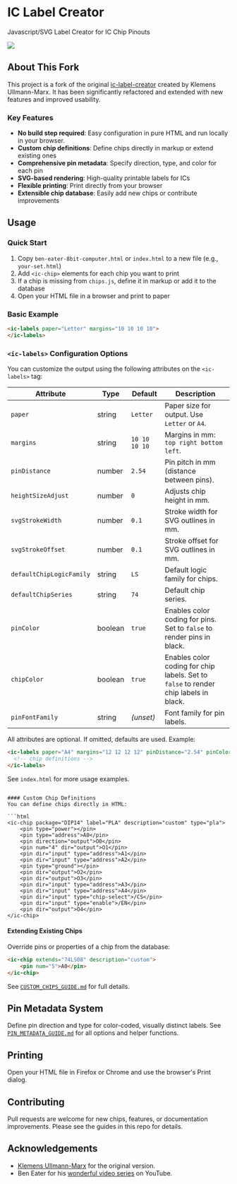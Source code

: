 # IC Label Creator
Javascript/SVG Label Creator for IC Chip Pinouts

<img src="assets/readme-example-labels.png" />

## About This Fork

This project is a fork of the original [ic-label-creator](https://github.com/klemens-u/ic-label-creator) created by Klemens Ullmann-Marx. It has been significantly refactored and extended with new features and improved usability. 

### Key Features
- **No build step required**: Easy configuration in pure HTML and run locally in your browser.
- **Custom chip definitions**: Define chips directly in markup or extend existing ones
- **Comprehensive pin metadata**: Specify direction, type, and color for each pin
- **SVG-based rendering**: High-quality printable labels for ICs
- **Flexible printing**: Print directly from your browser 
- **Extensible chip database**: Easily add new chips or contribute improvements

## Usage

### Quick Start
1. Copy `ben-eater-8bit-computer.html` or `index.html` to a new file (e.g., `your-set.html`)
2. Add `<ic-chip>` elements for each chip you want to print
3. If a chip is missing from `chips.js`, define it in markup or add it to the database
4. Open your HTML file in a browser and print to paper


### Basic Example

```html
<ic-labels paper="Letter" margins="10 10 10 10">
</ic-labels>
```

### `<ic-labels>` Configuration Options

You can customize the output using the following attributes on the `<ic-labels>` tag:

| Attribute                | Type    | Default   | Description |
|--------------------------|---------|-----------|-------------|
| `paper`                  | string  | `Letter`  | Paper size for output. Use `Letter` or `A4`. |
| `margins`                | string  | `10 10 10 10` | Margins in mm: `top right bottom left`. |
| `pinDistance`            | number  | `2.54`    | Pin pitch in mm (distance between pins). |
| `heightSizeAdjust`       | number  | `0`       | Adjusts chip height in mm. |
| `svgStrokeWidth`         | number  | `0.1`     | Stroke width for SVG outlines in mm. |
| `svgStrokeOffset`        | number  | `0.1`     | Stroke offset for SVG outlines in mm. |
| `defaultChipLogicFamily` | string  | `LS`      | Default logic family for chips. |
| `defaultChipSeries`      | string  | `74`      | Default chip series. |
| `pinColor`               | boolean | `true`    | Enables color coding for pins. Set to `false` to render pins in black. |
| `chipColor`              | boolean | `true`    | Enables color coding for chip labels. Set to `false` to render chip labels in black. |
| `pinFontFamily`          | string  | *(unset)* | Font family for pin labels. |

All attributes are optional. If omitted, defaults are used. Example:

```html
<ic-labels paper="A4" margins="12 12 12 12" pinDistance="2.54" pinColor="false" chipColor="false">
  <!-- chip definitions -->
</ic-labels>
```

See `index.html` for more usage examples.
</ic-labels>
```

#### Custom Chip Definitions
You can define chips directly in HTML:

```html
<ic-chip package="DIP14" label="PLA" description="custom" type="pla">
	<pin type="power"></pin>
	<pin type="address">A0</pin>
	<pin direction="output">O0</pin>
	<pin num="4" dir="output">O1</pin>
	<pin dir="input" type="address">A1</pin>
	<pin dir="input" type="address">A2</pin>
	<pin type="ground"></pin>
	<pin dir="output">O2</pin>
	<pin dir="output">O3</pin>
	<pin dir="input" type="address">A3</pin>
	<pin dir="input" type="address">A4</pin>
	<pin dir="input" type="chip-select">/CS</pin>
	<pin dir="input" type="enable">/EN</pin>
	<pin dir="output">O4</pin>
</ic-chip>
```

#### Extending Existing Chips
Override pins or properties of a chip from the database:

```html
<ic-chip extends="74LS08" description="custom">
	<pin num="5">A0</pin>
</ic-chip>
```

See [`CUSTOM_CHIPS_GUIDE.md`](CUSTOM_CHIPS_GUIDE.md) for full details.

## Pin Metadata System

Define pin direction and type for color-coded, visually distinct labels. See [`PIN_METADATA_GUIDE.md`](PIN_METADATA_GUIDE.md) for all options and helper functions.

## Printing

Open your HTML file in Firefox or Chrome and use the browser's Print dialog.

## Contributing

Pull requests are welcome for new chips, features, or documentation improvements. Please see the guides in this repo for details.

## Acknowledgements

* [Klemens Ullmann-Marx](https://github.com/klemens-u) for the original version.
* Ben Eater for his [wonderful video series](https://www.youtube.com/c/BenEater) on YouTube.
